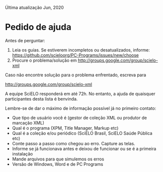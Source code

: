 Última atualização Jun, 2020


# Pedido de ajuda

Antes de perguntar:

1. Leia os guias. Se estiverem incompletos ou desatualizados, informe: <https://github.com/scieloorg/PC-Programs/issues/new/choose>
2. Procure o problema/solução em <http://groups.google.com/group/scielo-xml>


Caso não encontre solução para o problema enfrentado, escreva para

<http://groups.google.com/group/scielo-xml>

A equipe SciELO responderá em até 72h. No entanto, a ajuda de quaisquer participantes desta lista é benvinda.

Lembre-se de dar o máximo de informação possível já no primeiro contato:

- Que tipo de usuário você é (gestor de coleção XML ou produtor de marcação XML)
- Qual é o programa (XPM, Title Manager, Markup etc)
- Qual é a coleção e/ou periódico (SciELO Brasil, SciELO Saúde Pública etc)
- Conte passo a passo como chegou ao erro. Capture as telas.
- Informe se já funcionava antes e deixou de funcionar ou se é a primeira instalação
- Mande arquivos para que simulemos os erros
- Versão de Windows, Word e de PC Programs


